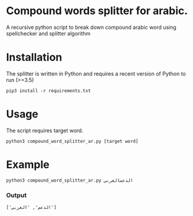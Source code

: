 # Compound words splitter for arabic.
A recursive python script to break down compound arabic word using 
spellchecker and splitter algorithm
# Installation

The splitter is written in Python and requires a recent version of Python to
run (>=3.5)

    pip3 install -r requirements.txt

# Usage

The script requires target word.

    python3 compound_word_splitter_ar.py [target word]
# Example

    python3 compound_word_splitter_ar.py الدعمالعربي

### Output

    ['الدعم', 'العربي']
